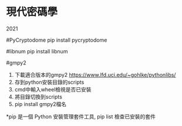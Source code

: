 # 現代密碼學
2021

#PyCryptodome
pip install pycryptodome

#libnum
pip install libnum

#gmpy2
1. 下載適合版本的gmpy2 https://www.lfd.uci.edu/~gohlke/pythonlibs/
2. 存到python安裝目錄的scripts
3. cmd中輸入wheel檢視是否已安裝
4. 將目錄切換到scripts
5. pip install gmpy2檔名

*pip 是一個 Python 安裝管理套件工具, pip list 檢查已安裝的套件
